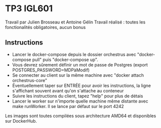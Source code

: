 # TP3 IGL601
Travail par Julien Brosseau et Antoine Gélin
Travail réalisé : toutes les fonctionalités obligatoires, aucun bonus

## Instructions
- Lancer le docker-compose depuis le dossier orchestrus avec "docker-compose pull" puis "docker-compose up". 
- Vous devrez sûrement définir un mot de passe de Postgres (export POSTGRES_PASSWORD=MDPàModif)
- Se connecter au client sur la même machine avec "docker attach orchestrus-core" 
- Éventuellement taper sur ENTRÉE pour avoir les instructions, la ligne s'affichant souvent avant qu'on s'attache au conteneur
- Suivre les instructions du client, tapez "help" pour plus de détais
- Lancer le worker sur n'importe quelle machine même distante avec make runWorker. Il se lance par défaut sur le port 4242

Les images sont toutes compilées sous architecture AMD64 et disponibles sur DockerHub.

